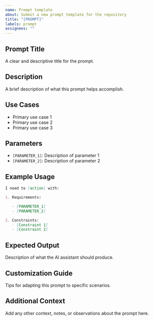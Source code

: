 ```yaml
---
name: Prompt template
about: Submit a new prompt template for the repository
title: "[PROMPT]"
labels: prompt
assignees: ""
---
```


## Prompt Title

A clear and descriptive title for the prompt.

## Description

A brief description of what this prompt helps accomplish.

## Use Cases

- Primary use case 1
- Primary use case 2
- Primary use case 3

## Parameters

- `[PARAMETER_1]`: Description of parameter 1
- `[PARAMETER_2]`: Description of parameter 2

## Example Usage

```markdown
I need to [action] with:

1. Requirements:

   - [PARAMETER_1]
   - [PARAMETER_2]

2. Constraints:
   - [Constraint 1]
   - [Constraint 2]
```

## Expected Output

Description of what the AI assistant should produce.

## Customization Guide

Tips for adapting this prompt to specific scenarios.

## Additional Context

Add any other context, notes, or observations about the prompt here.
